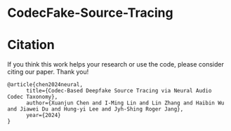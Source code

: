 # CodecFake-Source-Tracing

# Citation
If you think this work helps your research or use the code, please consider citing our paper. Thank you!
```
@article{chen2024neural,
      title={Codec-Based Deepfake Source Tracing via Neural Audio Codec Taxonomy},
      author={Xuanjun Chen and I-Ming Lin and Lin Zhang and Haibin Wu and Jiawei Du and Hung-yi Lee and Jyh-Shing Roger Jang},
      year={2024}
}
```
